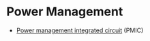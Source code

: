 # Power Management
* [Power management integrated circuit](https://en.wikipedia.org/wiki/Power_management_integrated_circuit) (PMIC)
